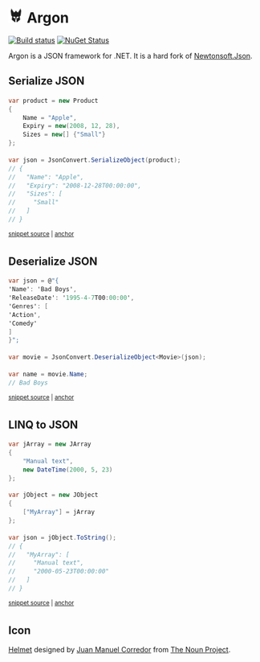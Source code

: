 # <img src='/src/icon.png' height='30px'> Argon

[![Build status](https://ci.appveyor.com/api/projects/status/t9tj73533brq9in3/branch/main?svg=true)](https://ci.appveyor.com/project/SimonCropp/Argon)
[![NuGet Status](https://img.shields.io/nuget/v/Argon.svg?label=Argon)](https://www.nuget.org/packages/Argon/)


Argon is a JSON framework for .NET. It is a hard fork of [Newtonsoft.Json](https://github.com/JamesNK/Newtonsoft.Json).


## Serialize JSON

<!-- snippet: SerializeJson -->
<a id='snippet-serializejson'></a>
```cs
var product = new Product
{
    Name = "Apple",
    Expiry = new(2008, 12, 28),
    Sizes = new[] {"Small"}
};

var json = JsonConvert.SerializeObject(product);
// {
//   "Name": "Apple",
//   "Expiry": "2008-12-28T00:00:00",
//   "Sizes": [
//     "Small"
//   ]
// }
```
<sup><a href='/src/Tests/Documentation/Snippets.cs#L37-L55' title='Snippet source file'>snippet source</a> | <a href='#snippet-serializejson' title='Start of snippet'>anchor</a></sup>
<!-- endSnippet -->


## Deserialize JSON

<!-- snippet: DeserializeJson -->
<a id='snippet-deserializejson'></a>
```cs
var json = @"{
'Name': 'Bad Boys',
'ReleaseDate': '1995-4-7T00:00:00',
'Genres': [
'Action',
'Comedy'
]
}";

var movie = JsonConvert.DeserializeObject<Movie>(json);

var name = movie.Name;
// Bad Boys
```
<sup><a href='/src/Tests/Documentation/Snippets.cs#L68-L84' title='Snippet source file'>snippet source</a> | <a href='#snippet-deserializejson' title='Start of snippet'>anchor</a></sup>
<!-- endSnippet -->


## LINQ to JSON
<!-- snippet: LinqToJson -->
<a id='snippet-linqtojson'></a>
```cs
var jArray = new JArray
{
    "Manual text",
    new DateTime(2000, 5, 23)
};

var jObject = new JObject
{
    ["MyArray"] = jArray
};

var json = jObject.ToString();
// {
//   "MyArray": [
//     "Manual text",
//     "2000-05-23T00:00:00"
//   ]
// }
```
<sup><a href='/src/Tests/Documentation/Snippets.cs#L10-L31' title='Snippet source file'>snippet source</a> | <a href='#snippet-linqtojson' title='Start of snippet'>anchor</a></sup>
<!-- endSnippet -->


## Icon

[Helmet](https://thenounproject.com/term/helmet/1681772/) designed by [Juan Manuel Corredor](https://thenounproject.com/juan_corredor/) from [The Noun Project](https://thenounproject.com).
